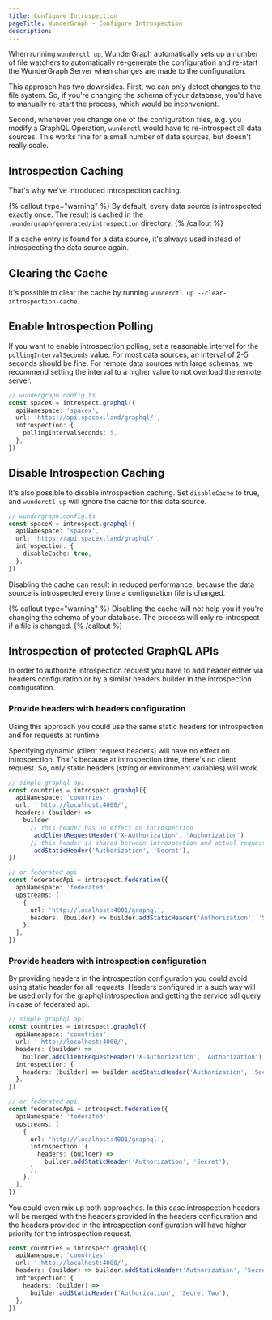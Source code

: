 ```yaml
---
title: Configure Introspection
pageTitle: WunderGraph - Configure Introspection
description:
---
```


When running `wunderctl up`,
WunderGraph automatically sets up a number of file watchers to automatically re-generate the configuration and re-start the WunderGraph Server when changes are made to the configuration.

This approach has two downsides.
First, we can only detect changes to the file system.
So, if you're changing the schema of your database,
you'd have to manually re-start the process,
which would be inconvenient.

Second, whenever you change one of the configuration files,
e.g. you modify a GraphQL Operation,
`wunderctl` would have to re-introspect all data sources.
This works fine for a small number of data sources,
but doesn't really scale.

## Introspection Caching

That's why we've introduced introspection caching.

{% callout type="warning" %}
By default, every data source is introspected exactly once.
The result is cached in the `.wundergraph/generated/introspection` directory.
{% /callout %}

If a cache entry is found for a data source,
it's always used instead of introspecting the data source again.

## Clearing the Cache

It's possible to clear the cache by running `wunderctl up --clear-introspection-cache`.

## Enable Introspection Polling

If you want to enable introspection polling,
set a reasonable interval for the `pollingIntervalSeconds` value.
For most data sources, an interval of 2-5 seconds should be fine.
For remote data sources with large schemas,
we recommend setting the interval to a higher value to not overload the remote server.

```typescript
// wundergraph.config.ts
const spaceX = introspect.graphql({
  apiNamespace: 'spacex',
  url: 'https://api.spacex.land/graphql/',
  introspection: {
    pollingIntervalSeconds: 5,
  },
})
```

## Disable Introspection Caching

It's also possible to disable introspection caching.
Set `disableCache` to true, and `wunderctl up` will ignore the cache for this data source.

```typescript
// wundergraph.config.ts
const spaceX = introspect.graphql({
  apiNamespace: 'spacex',
  url: 'https://api.spacex.land/graphql/',
  introspection: {
    disableCache: true,
  },
})
```

Disabling the cache can result in reduced performance,
because the data source is introspected every time a configuration file is changed.

{% callout type="warning" %}
Disabling the cache will not help you if you're changing the schema of your database.
The process will only re-introspect if a file is changed.
{% /callout %}

## Introspection of protected GraphQL APIs

In order to authorize introspection request you have to add header either via headers configuration or by a similar headers builder in the introspection configuration.

### Provide headers with headers configuration

Using this approach you could use the same static headers for introspection and for requests at runtime.

Specifying dynamic (client request headers) will have no effect on introspection.
That's because at introspection time, there's no client request.
So, only static headers (string or environment variables) will work.

```typescript
// simple graphql api
const countries = introspect.graphql({
  apiNamespace: 'countries',
  url: ' http://localhost:4000/',
  headers: (builder) =>
    builder
      // this header has no effect on introspection
      .addClientRequestHeader('X-Authorization', 'Authorization')
      // this header is shared between introspection and actual requests
      .addStaticHeader('Authorization', 'Secret'),
})

// or federated api
const federatedApi = introspect.federation({
  apiNamespace: 'federated',
  upstreams: [
    {
      url: 'http://localhost:4001/graphql',
      headers: (builder) => builder.addStaticHeader('Authorization', 'Secret'),
    },
  ],
})
```

### Provide headers with introspection configuration

By providing headers in the introspection configuration you could avoid using static header for all requests.
Headers configured in a such way will be used only for the graphql introspection and getting the service sdl query in case of federated api.

```typescript
// simple graphql api
const countries = introspect.graphql({
  apiNamespace: 'countries',
  url: ' http://localhost:4000/',
  headers: (builder) =>
    builder.addClientRequestHeader('X-Authorization', 'Authorization'),
  introspection: {
    headers: (builder) => builder.addStaticHeader('Authorization', 'Secret'),
  },
})

// or federated api
const federatedApi = introspect.federation({
  apiNamespace: 'federated',
  upstreams: [
    {
      url: 'http://localhost:4001/graphql',
      introspection: {
        headers: (builder) =>
          builder.addStaticHeader('Authorization', 'Secret'),
      },
    },
  ],
})
```

You could even mix up both approaches.
In this case introspection headers will be merged with the headers provided in the headers configuration and the headers provided in the introspection configuration will have higher priority for the introspection request.

```typescript
const countries = introspect.graphql({
  apiNamespace: 'countries',
  url: ' http://localhost:4000/',
  headers: (builder) => builder.addStaticHeader('Authorization', 'Secret One'),
  introspection: {
    headers: (builder) =>
      builder.addStaticHeader('Authorization', 'Secret Two'),
  },
})
```
